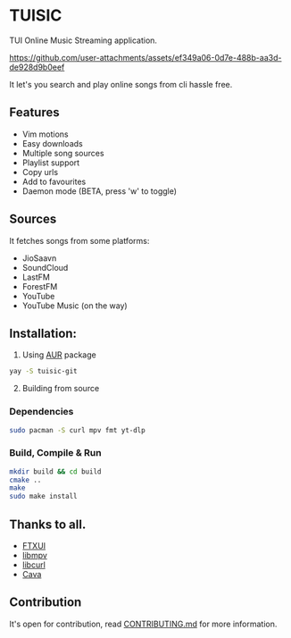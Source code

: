 # TUISIC

TUI Online Music Streaming application.


https://github.com/user-attachments/assets/ef349a06-0d7e-488b-aa3d-de928d9b0eef



It let's you search and play online songs from cli hassle free.

## Features
- Vim motions
- Easy downloads
- Multiple song sources
- Playlist support
- Copy urls
- Add to favourites
- Daemon mode (BETA, press 'w' to toggle) 

## Sources
It fetches songs from some platforms:
- JioSaavn
- SoundCloud
- LastFM
- ForestFM
- YouTube
- YouTube Music (on the way)

## Installation: 
1. Using [AUR](https://aur.archlinux.org/packages/tuisic-git) package

```sh
yay -S tuisic-git
```

2. Building from source

### Dependencies 
```sh
sudo pacman -S curl mpv fmt yt-dlp
```

### Build, Compile & Run

```sh
mkdir build && cd build
cmake ..
make
sudo make install
```

## Thanks to all.

- [FTXUI](https://github.com/ArthurSonzogni/FTXUI)
- [libmpv](https://github.com/mpv-player/mpv/tree/master/libmpv)
- [libcurl](https://curl.se/libcurl/)
- [Cava](https://github.com/karlstav/cava.git)


## Contribution 
It's open for contribution, read [CONTRIBUTING.md](./CONTRIBUTING.md) for more information.
